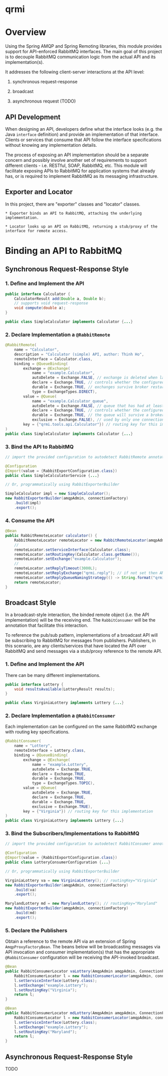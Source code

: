 # qrmi

# Overview

Using the Spring AMQP and Spring Remoting libraries, this module provides support for API-enforced RabbitMQ interfaces. The main goal of this project is to decouple RabbitMQ communication logic from the actual API and its implementation(s). 

It addresses the following client-server interactions at the API level:

1. synchronous request-response

2. broadcast

3. asynchronous request (TODO)

## API Development

When designing an API, developers define what the interface looks (e.g. the Java `interface` definition) and provide an implementation of that interface. Clients or services that consume that API follow the interface specifications without knowing any implementation details.

The process of exposing an API implementation should be a separate concern and possibly involve another set of requirements to support different clients - i.e. RESTful, SOAP, RabbitMQ, etc. This module will facilitate exposing APIs to RabbitMQ for application systems that already has, or is required to implement RabbitMQ as its messaging infrastructure.

## Exporter and Locator

In this project, there are "exporter" classes and "locator" classes. 

    * Exporter binds an API to RabbitMQ, attaching the underlying implementation.
    
    * Locator looks up an API on RabbitMQ, returning a stub/proxy of the interface for remote access.

# Binding an API to RabbitMQ

## Synchronous Request-Response Style

### 1. Define and Implement the API

```java
public interface Calculator {
    CalculatorResult add(Double a, Double b);
    // supports void request-response 
    void compute(double a);
}

public class SimpleCalculator implements Calculator {...}
```

### 2. Declare Implementation a `@RabbitRemote`

```java
@RabbitRemote(
    name = "Calculator",
    description = "Calculator (simple) API, author: Thinh Ho",
    remoteInterface = Calculator.class,
    binding = @QueueBinding(
        exchange = @Exchange(
            name = "example.Calculator",
            autoDelete = Exchange.FALSE, // exchange is deleted when last queue is unbound from it
            declare = Exchange.TRUE, // controls whether the configured AmqpAdmin will create
            durable = Exchange.TRUE, // exchanges survive broker restart
            type = ExchangeTypes.DIRECT),
        value = @Queue(
            name = "example.Calculator_queue",
            autoDelete = Exchange.FALSE, // queue that has had at least one consumer is deleted when last consumer unsubscribes
            declare = Exchange.TRUE, // controls whether the configured AmqpAdmin will create
            durable = Exchange.TRUE, // the queue will survive a broker restart
            exclusive = Exchange.FALSE), // used by only one connection and the queue will be deleted when that connection closes
        key = {"qrmi.tools.api.Calculator"}) // routing key for this implementation
)
public class SimpleCalculator implements Calculator {...}
```

### 3. Bind the API to RabbitMQ


```java
// import the provided configuration to autodetect RabbitRemote annotated classes in the application class path

@Configuration
@Import(value = {RabbitExportConfiguration.class})
public class SimpleCalculatorService {...}

// Or, programmatically using RabbitExporterBuilder

SimpleCalculator impl = new SimpleCalculator();
new RabbitExporterBuilder(amqpAdmin, connectionFactory)
    .build(impl)
    .export();
```

### 4. Consume the API

```java
@Bean
public RabbitRemoteLocator calculator() {
    RabbitRemoteLocator remoteLocator = new RabbitRemoteLocator(amqpAdmin, connectionFactory);
    // 
    remoteLocator.setServiceInterface(Calculator.class);
    remoteLocator.setRoutingKey(Calculator.class.getName());
    remoteLocator.setExchange("example.Calculator");
    // 
    remoteLocator.setReplyTimeout(3000L);
    remoteLocator.setReplyExchange("qrmi.reply"); // if not set then AMQP will create a temporary queue for replies
    remoteLocator.setReplyQueueNamingStrategy(() -> String.format("qrmi.%s", UUID.randomUUID().toString())); // ignored if the replyExchange is not set
    return remoteLocator;
}
```

## Broadcast Style

In a broadcast-style interaction, the binded remote object (i.e. the API implementation) will be the receiving end. The `RabbitConsumer` will be the annotation that facilitate this interaction.

To reference the pub/sub pattern, implementations of a broadcast API will be subscribing to RabbitMQ for messages from publishers. Publishers, in this scenario, are any clients/services that have located the API over RabbitMQ and send messages via a stub/proxy reference to the remote API.

### 1. Define and Implement the API

There can be many different implementations.

```java
public interface Lottery {
    void resultsAvailable(LotteryResult results);
}

public class VirginiaLottery implements Lottery {...}
```

### 2. Declare Implementation a `@RabbitConsumer`

Each implementation can be configured on the same RabbitMQ exchange with routing key specifications.

```java
@RabbitConsumer(
    name = "Lottery",
    remoteInterface = Lottery.class,
    binding = @QueueBinding(
        exchange = @Exchange(
            name = "example.Lottery",
            autoDelete = Exchange.TRUE,
            declare = Exchange.TRUE,
            durable = Exchange.TRUE,
            type = ExchangeTypes.TOPIC),
        value = @Queue(
            autoDelete = Exchange.TRUE,
            declare = Exchange.TRUE,
            durable = Exchange.TRUE,
            exclusive = Exchange.TRUE),
        key = {"Virginia"}) // routing key for this implementation
)
public class VirginiaLottery implements Lottery {...}
```

### 3. Bind the Subscribers/Implementations to RabbitMQ

```java
// import the provided configuration to autodetect RabbitConsumer annotated classes in the application class path

@Configuration
@Import(value = {RabbitExportConfiguration.class})
public class LotteryConsumerConfiguration {...}

// Or, programmatically using RabbitExporterBuilder

VirginiaLottery va = new VirginiaLottery(); // routingKey="Virginia"
new RabbitExporterBuilder(amqpAdmin, connectionFactory)
    .build(va)
    .export();

MarylandLottery md = new MarylandLottery(); // routingKey="Maryland"
new RabbitExporterBuilder(amqpAdmin, connectionFactory)
    .build(md)
    .export();
```

### 5. Declare the Publishers

Obtain a reference to the remote API via an extension of Spring `AmqpProxyFactoryBean`. The beans below will be broadcasting messages via API invocation and consumer implementation(s) that has the appropriate `@RabbitConsumer` configuration will be receiving the API-invoked broadcast.

```java
@Bean
public RabbitConsumerLocator vaLottery(AmqpAdmin amqpAdmin, ConnectionFactory connectionFactory) {
    RabbitConsumerLocator l = new RabbitConsumerLocator(amqpAdmin, connectionFactory);
    l.setServiceInterface(Lottery.class);
    l.setExchange("example.Lottery");
    l.setRoutingKey("Virginia");
    return l;
}

@Bean
public RabbitConsumerLocator mdLottery(AmqpAdmin amqpAdmin, ConnectionFactory connectionFactory) {
    RabbitConsumerLocator l = new RabbitConsumerLocator(amqpAdmin, connectionFactory);
    l.setServiceInterface(Lottery.class);
    l.setExchange("example.Lottery");
    l.setRoutingKey("Maryland");
    return l;
}
```

## Asynchronous Request-Response Style

TODO
